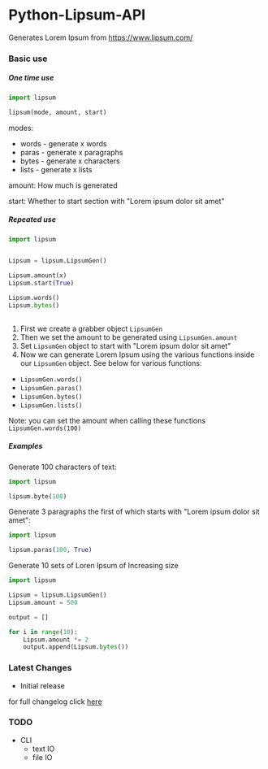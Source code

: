 # Python-Lipsum-API

Generates Lorem Ipsum from https://www.lipsum.com/

### Basic use

##### One time use

```Python
import lipsum

lipsum(mode, amount, start)
```
modes:
* words - generate x words
* paras - generate x paragraphs
* bytes - generate x characters
* lists - generate x lists

amount:
How much is generated

start:
Whether to start section with "Lorem ipsum dolor sit amet"
##### Repeated use

```Python
import lipsum


Lipsum = lipsum.LipsumGen()

Lipsum.amount(x)
Lipsum.start(True)

Lipsum.words()
Lipsum.bytes()
 
```

1. First we create a grabber object `LipsumGen`
2. Then we set the amount to be generated using `LipsumGen.amount`
3. Set `LipsumGen` object to start with "Lorem ipsum dolor sit amet"
4. Now we can generate Lorem Ipsum using the various functions inside our `LipsumGen` object. 
See below for various functions:
* `LipsumGen.words()`
* `LipsumGen.paras()`
* `LipsumGen.bytes()`
* `LipsumGen.lists()`
    
Note: you can set the amount when calling these functions `LipsumGen.words(100)`

##### Examples

Generate 100 characters of text:
```Python
import lipsum

lipsum.byte(100)
```

Generate 3 paragraphs the first of which starts with "Lorem ipsum dolor sit amet":
```Python
import lipsum

lipsum.paras(100, True)
```

Generate 10 sets of Loren Ipsum of Increasing size

```Python
import lipsum

Lipsum = lipsum.LipsumGen()
Lipsum.amount = 500

output = []

for i in range(10):
    Lipsum.amount *= 2
    output.append(Lipsum.bytes())
```

### Latest Changes
* Initial release

for full changelog click [here](https://gitlab.com/xedre/Python-Lipsum-API/blob/master/CHANGELOG)

### TODO
* CLI
    * text IO
    * file IO
    
